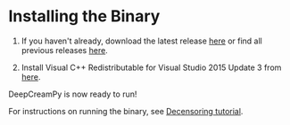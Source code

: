 # Installing the Binary

1. If you haven't already, download the latest release [here](https://github.com/deeppomf/DeepCreamPy/releases/latest) or find all previous releases [here](https://github.com/deeppomf/DeepCreamPy/releases).

2. Install Visual C++ Redistributable for Visual Studio 2015 Update 3 from [here](https://www.microsoft.com/en-us/download/details.aspx?id=53587).

DeepCreamPy is now ready to run!

For instructions on running the binary, see [Decensoring tutorial](USAGE.md).
